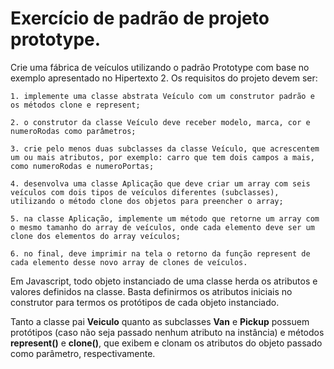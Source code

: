 # Exercício de padrão de projeto prototype.

Crie uma fábrica de veículos utilizando o padrão Prototype com base no exemplo apresentado no Hipertexto 2. Os requisitos do projeto devem ser:

    1. implemente uma classe abstrata Veículo com um construtor padrão e os métodos clone e represent;

    2. o construtor da classe Veículo deve receber modelo, marca, cor e numeroRodas como parâmetros;

    3. crie pelo menos duas subclasses da classe Veículo, que acrescentem um ou mais atributos, por exemplo: carro que tem dois campos a mais, como numeroRodas e numeroPortas;

    4. desenvolva uma classe Aplicação que deve criar um array com seis veículos com dois tipos de veículos diferentes (subclasses), utilizando o método clone dos objetos para preencher o array;

    5. na classe Aplicação, implemente um método que retorne um array com o mesmo tamanho do array de veículos, onde cada elemento deve ser um clone dos elementos do array veículos;

    6. no final, deve imprimir na tela o retorno da função represent de cada elemento desse novo array de clones de veículos.

Em Javascript, todo objeto instanciado de uma classe herda os atributos e valores definidos na classe. Basta definirmos os atributos iniciais no construtor para termos os protótipos de cada objeto instanciado.

Tanto a classe pai **Veiculo** quanto as subclasses **Van** e **Pickup** possuem protótipos (caso não seja passado nenhum atributo na instância) e métodos **represent()** e **clone()**, que exibem e clonam os atributos do objeto passado como parâmetro, respectivamente.